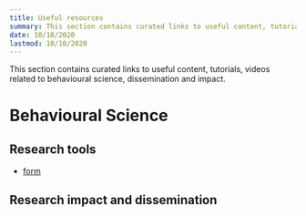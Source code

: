 ```yaml
---
title: Useful resources
summary: This section contains curated links to useful content, tutorials, videos related to behavioural science, dissemination and impact.
date: 10/10/2020
lastmod: 10/10/2020
---
```

This section contains curated links to useful content, tutorials, videos related to behavioural science, dissemination and impact.

# Behavioural Science

## Research tools

- [form](https://formr.org)

## Research impact and dissemination

